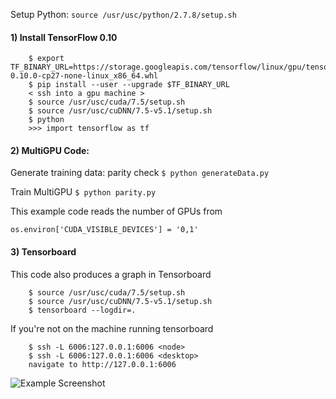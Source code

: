 Setup Python:
```source /usr/usc/python/2.7.8/setup.sh```

#### 1) Install TensorFlow 0.10
```
    $ export TF_BINARY_URL=https://storage.googleapis.com/tensorflow/linux/gpu/tensorflow-0.10.0-cp27-none-linux_x86_64.whl
    $ pip install --user --upgrade $TF_BINARY_URL
    < ssh into a gpu machine >
    $ source /usr/usc/cuda/7.5/setup.sh
    $ source /usr/usc/cuDNN/7.5-v5.1/setup.sh
    $ python
    >>> import tensorflow as tf
```


#### 2) MultiGPU Code:
Generate training data:   parity check
``` $ python generateData.py     ```
  
Train  MultiGPU
```$ python parity.py ```

This example code reads the number of GPUs from 
```
os.environ['CUDA_VISIBLE_DEVICES'] = '0,1'
```

#### 3) Tensorboard
This code also produces a graph in Tensorboard
```
    $ source /usr/usc/cuda/7.5/setup.sh
    $ source /usr/usc/cuDNN/7.5-v5.1/setup.sh
    $ tensorboard --logdir=.
```

If you're not on the machine running tensorboard
```
    $ ssh -L 6006:127.0.0.1:6006 <node>
    $ ssh -L 6006:127.0.0.1:6006 <desktop>
    navigate to http://127.0.0.1:6006
```

![Example Screenshot](ScreenShot.png?raw=true "TensorBoard")
